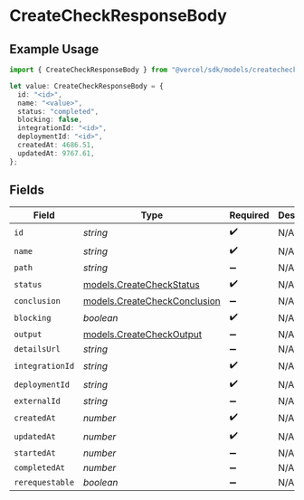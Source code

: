 # CreateCheckResponseBody

## Example Usage

```typescript
import { CreateCheckResponseBody } from "@vercel/sdk/models/createcheckop.js";

let value: CreateCheckResponseBody = {
  id: "<id>",
  name: "<value>",
  status: "completed",
  blocking: false,
  integrationId: "<id>",
  deploymentId: "<id>",
  createdAt: 4686.51,
  updatedAt: 9767.61,
};
```

## Fields

| Field                                                              | Type                                                               | Required                                                           | Description                                                        |
| ------------------------------------------------------------------ | ------------------------------------------------------------------ | ------------------------------------------------------------------ | ------------------------------------------------------------------ |
| `id`                                                               | *string*                                                           | :heavy_check_mark:                                                 | N/A                                                                |
| `name`                                                             | *string*                                                           | :heavy_check_mark:                                                 | N/A                                                                |
| `path`                                                             | *string*                                                           | :heavy_minus_sign:                                                 | N/A                                                                |
| `status`                                                           | [models.CreateCheckStatus](../models/createcheckstatus.md)         | :heavy_check_mark:                                                 | N/A                                                                |
| `conclusion`                                                       | [models.CreateCheckConclusion](../models/createcheckconclusion.md) | :heavy_minus_sign:                                                 | N/A                                                                |
| `blocking`                                                         | *boolean*                                                          | :heavy_check_mark:                                                 | N/A                                                                |
| `output`                                                           | [models.CreateCheckOutput](../models/createcheckoutput.md)         | :heavy_minus_sign:                                                 | N/A                                                                |
| `detailsUrl`                                                       | *string*                                                           | :heavy_minus_sign:                                                 | N/A                                                                |
| `integrationId`                                                    | *string*                                                           | :heavy_check_mark:                                                 | N/A                                                                |
| `deploymentId`                                                     | *string*                                                           | :heavy_check_mark:                                                 | N/A                                                                |
| `externalId`                                                       | *string*                                                           | :heavy_minus_sign:                                                 | N/A                                                                |
| `createdAt`                                                        | *number*                                                           | :heavy_check_mark:                                                 | N/A                                                                |
| `updatedAt`                                                        | *number*                                                           | :heavy_check_mark:                                                 | N/A                                                                |
| `startedAt`                                                        | *number*                                                           | :heavy_minus_sign:                                                 | N/A                                                                |
| `completedAt`                                                      | *number*                                                           | :heavy_minus_sign:                                                 | N/A                                                                |
| `rerequestable`                                                    | *boolean*                                                          | :heavy_minus_sign:                                                 | N/A                                                                |